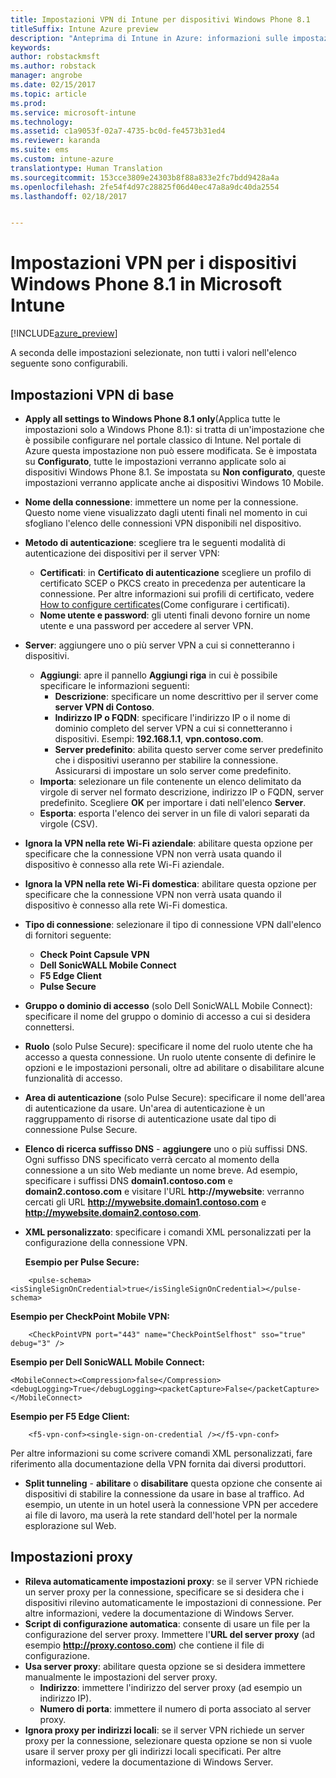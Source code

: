 ```yaml
---
title: Impostazioni VPN di Intune per dispositivi Windows Phone 8.1
titleSuffix: Intune Azure preview
description: "Anteprima di Intune in Azure: informazioni sulle impostazioni di Intune che è possibile usare per configurare le connessioni VPN nei dispositivi Windows Phone 8.1."
keywords: 
author: robstackmsft
ms.author: robstack
manager: angrobe
ms.date: 02/15/2017
ms.topic: article
ms.prod: 
ms.service: microsoft-intune
ms.technology: 
ms.assetid: c1a9053f-02a7-4735-bc0d-fe4573b31ed4
ms.reviewer: karanda
ms.suite: ems
ms.custom: intune-azure
translationtype: Human Translation
ms.sourcegitcommit: 153cce3809e24303b8f88a833e2fc7bdd9428a4a
ms.openlocfilehash: 2fe54f4d97c28825f06d40ec47a8a9dc40da2554
ms.lasthandoff: 02/18/2017


---
```


# <a name="vpn-settings-for-windows-phone-81-devices-in-microsoft-intune"></a>Impostazioni VPN per i dispositivi Windows Phone 8.1 in Microsoft Intune

[!INCLUDE[azure_preview](../includes/azure_preview.md)]

A seconda delle impostazioni selezionate, non tutti i valori nell'elenco seguente sono configurabili.

## <a name="base-vpn-settings"></a>Impostazioni VPN di base

- **Apply all settings to Windows Phone 8.1 only**(Applica tutte le impostazioni solo a Windows Phone 8.1): si tratta di un'impostazione che è possibile configurare nel portale classico di Intune. Nel portale di Azure questa impostazione non può essere modificata. Se è impostata su **Configurato**, tutte le impostazioni verranno applicate solo ai dispositivi Windows Phone 8.1. Se impostata su **Non configurato**, queste impostazioni verranno applicate anche ai dispositivi Windows 10 Mobile.
- **Nome della connessione**: immettere un nome per la connessione. Questo nome viene visualizzato dagli utenti finali nel momento in cui sfogliano l'elenco delle connessioni VPN disponibili nel dispositivo.
- **Metodo di autenticazione**: scegliere tra le seguenti modalità di autenticazione dei dispositivi per il server VPN:
    - **Certificati**: in **Certificato di autenticazione** scegliere un profilo di certificato SCEP o PKCS creato in precedenza per autenticare la connessione. Per altre informazioni sui profili di certificato, vedere [How to configure certificates](how-to-configure-certificates.md)(Come configurare i certificati).
    - **Nome utente e password**: gli utenti finali devono fornire un nome utente e una password per accedere al server VPN.
- **Server**: aggiungere uno o più server VPN a cui si connetteranno i dispositivi.
    - **Aggiungi**: apre il pannello **Aggiungi riga** in cui è possibile specificare le informazioni seguenti:
        - **Descrizione**: specificare un nome descrittivo per il server come **server VPN di Contoso**.
        - **Indirizzo IP o FQDN**: specificare l'indirizzo IP o il nome di dominio completo del server VPN a cui si connetteranno i dispositivi. Esempi: **192.168.1.1**, **vpn.contoso.com**.
        - **Server predefinito**: abilita questo server come server predefinito che i dispositivi useranno per stabilire la connessione. Assicurarsi di impostare un solo server come predefinito.
    - **Importa**: selezionare un file contenente un elenco delimitato da virgole di server nel formato descrizione, indirizzo IP o FQDN, server predefinito. Scegliere **OK** per importare i dati nell'elenco **Server**.
    - **Esporta**: esporta l'elenco dei server in un file di valori separati da virgole (CSV).

- **Ignora la VPN nella rete Wi-Fi aziendale**: abilitare questa opzione per specificare che la connessione VPN non verrà usata quando il dispositivo è connesso alla rete Wi-Fi aziendale.
- **Ignora la VPN nella rete Wi-Fi domestica**: abilitare questa opzione per specificare che la connessione VPN non verrà usata quando il dispositivo è connesso alla rete Wi-Fi domestica.

- **Tipo di connessione**: selezionare il tipo di connessione VPN dall'elenco di fornitori seguente:
    - **Check Point Capsule VPN**
    - **Dell SonicWALL Mobile Connect**
    - **F5 Edge Client**
    - **Pulse Secure**

- **Gruppo o dominio di accesso** (solo Dell SonicWALL Mobile Connect): specificare il nome del gruppo o dominio di accesso a cui si desidera connettersi.
- **Ruolo** (solo Pulse Secure): specificare il nome del ruolo utente che ha accesso a questa connessione. Un ruolo utente consente di definire le opzioni e le impostazioni personali, oltre ad abilitare o disabilitare alcune funzionalità di accesso.
- **Area di autenticazione** (solo Pulse Secure): specificare il nome dell'area di autenticazione da usare. Un'area di autenticazione è un raggruppamento di risorse di autenticazione usate dal tipo di connessione Pulse Secure.

- **Elenco di ricerca suffisso DNS** - **aggiungere** uno o più suffissi DNS. Ogni suffisso DNS specificato verrà cercato al momento della connessione a un sito Web mediante un nome breve. Ad esempio, specificare i suffissi DNS **domain1.contoso.com** e **domain2.contoso.com** e visitare l'URL **http://mywebsite**: verranno cercati gli URL **http://mywebsite.domain1.contoso.com** e **http://mywebsite.domain2.contoso.com**.

- **XML personalizzato**: specificare i comandi XML personalizzati per la configurazione della connessione VPN.

    **Esempio per Pulse Secure:**

```
    <pulse-schema><isSingleSignOnCredential>true</isSingleSignOnCredential></pulse-schema>

```

**Esempio per CheckPoint Mobile VPN:**

```
    <CheckPointVPN port="443" name="CheckPointSelfhost" sso="true" debug="3" />
```

**Esempio per Dell SonicWALL Mobile Connect:**
```
<MobileConnect><Compression>false</Compression><debugLogging>True</debugLogging><packetCapture>False</packetCapture></MobileConnect>

```

**Esempio per F5 Edge Client:**
```
    <f5-vpn-conf><single-sign-on-credential /></f5-vpn-conf>

```

Per altre informazioni su come scrivere comandi XML personalizzati, fare riferimento alla documentazione della VPN fornita dai diversi produttori.

- **Split tunneling** - **abilitare** o **disabilitare** questa opzione che consente ai dispositivi di stabilire la connessione da usare in base al traffico. Ad esempio, un utente in un hotel userà la connessione VPN per accedere ai file di lavoro, ma userà la rete standard dell'hotel per la normale esplorazione sul Web.




## <a name="proxy-settings"></a>Impostazioni proxy

- **Rileva automaticamente impostazioni proxy**: se il server VPN richiede un server proxy per la connessione, specificare se si desidera che i dispositivi rilevino automaticamente le impostazioni di connessione. Per altre informazioni, vedere la documentazione di Windows Server.
- **Script di configurazione automatica**: consente di usare un file per la configurazione del server proxy. Immettere l'**URL del server proxy** (ad esempio **http://proxy.contoso.com**) che contiene il file di configurazione.
- **Usa server proxy**: abilitare questa opzione se si desidera immettere manualmente le impostazioni del server proxy.
    - **Indirizzo**: immettere l'indirizzo del server proxy (ad esempio un indirizzo IP).
    - **Numero di porta**: immettere il numero di porta associato al server proxy.
- **Ignora proxy per indirizzi locali**: se il server VPN richiede un server proxy per la connessione, selezionare questa opzione se non si vuole usare il server proxy per gli indirizzi locali specificati. Per altre informazioni, vedere la documentazione di Windows Server.

